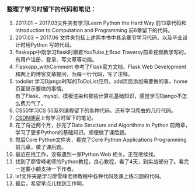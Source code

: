 <h3>整理了学习时留下的代码和笔记：</h3>
<ol><li>2017.01 ~ 2017.03文件夹有学习Learn Python the Hard Way 前13章代码和 Introduction to Computation and Programming 前6章留下的代码。
<li>2017.03 ~ 2017.06 文件夹包括上述两本书中其余章节学习代码，以及毕业设计时用Python 写的代码。
<li>flaskapp中刚学习flask时跟着YouTube上Brad Traversy前辈视频教学写的，有用户注册、登录、写文章等功能。
<li>Flaskapp_withComment 参考了Flask官方文档、Flask Web Development和网上的博客文章提问，为每一行代码，写了注释。
<li>todolist 学习Django时写的ToDoList应用，add页面添加需要做的事，home页面显示要做的事情。<br>有了Flask、mysql、模板渲染和那些计算机基础知识，感觉学习Django不怎么费力气了。
<li>CS50学习CS 50系列课程留下的各种代码。还有学习爬虫的几行代码。
<li><a href="http://blog.csdn.net/sinat_36651044/article/">CSDN博客</a>上有学习时留下的笔记。
<li>花了将近两个月，抄完了Data Structure and Algorithms in Python 前两章，学习了更多Python的基础知识。顺便做了课后题。
<li>然后Core Python文件夹，看完了Core Python Applications Programming 前几章，做了课后题。
<li>最近在找工作，没有遇到一家Python Web 相关。正在继续找。
<li>找到了廖雪峰老师的Python教程，良心教程，看了4天，到实战部分了。看完一定要小额支持一下作者。
<li>lxf文件夹是学习廖雪峰老师教程中各种代码及课上练习题的代码。
<li>最后，希望早点儿找到工作啊。
